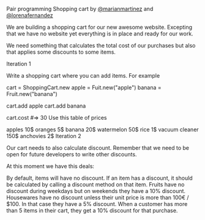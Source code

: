 Pair programming Shopping cart by [@marianmartinez](https://github.com/marianmartinez) and [@lorenafernandez](https://github.com/lorenafernandez)

We are building a shopping cart for our new awesome website. Excepting that we have no website yet everything is in place and ready for our work.

We need something that calculates the total cost of our purchases but also that applies some discounts to some items.

Iteration 1

Write a shopping cart where you can add items. For example

cart = ShoppingCart.new
apple = Fuit.new("apple")
banana = Fruit.new("banana")

cart.add apple
cart.add banana

cart.cost 
#=> 30
Use this table of prices

apples     10$
oranges     5$
banana     20$
watermelon 50$
rice          1$
vacuum cleaner 150$
anchovies     2$
Iteration 2

Our cart needs to also calculate discount. Remember that we need to be open for future developers to write other discounts.

At this moment we have this deals:

By default, items will have no discount.
If an item has a discount, it should be calculated by calling a discount method on that item.
Fruits have no discount during weekdays but on weekends they have a 10% discount.
Housewares have no discount unless their unit price is more than 100€ / $100. In that case they have a 5% discount.
When a customer has more than 5 items in their cart, they get a 10% discount for that purchase.

